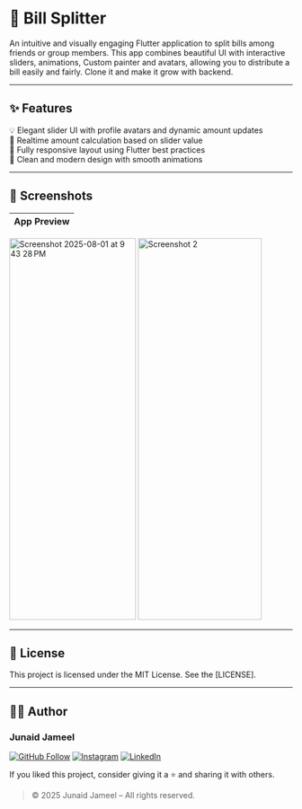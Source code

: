 # 💸 Bill Splitter

An intuitive and visually engaging Flutter application to split bills among friends or group members. This app combines beautiful UI with interactive sliders, animations, Custom painter and avatars, allowing you to distribute a bill easily and fairly.
Clone it and make it grow with backend.

---

## ✨ Features

💡 Elegant slider UI with profile avatars and dynamic amount updates  
🧮 Realtime amount calculation based on slider value  
📱 Fully responsive layout using Flutter best practices  
🎨 Clean and modern design with smooth animations

---

## 📸 Screenshots

| App Preview |
|-------------|
<img width="225" height="680" alt="Screenshot 2025-08-01 at 9 43 28 PM" src="https://github.com/user-attachments/assets/acd70a47-0cdf-4396-9441-632d5842c693" />

<img width="220" height="680" alt="Screenshot 2" src="https://github.com/user-attachments/assets/d541ae84-ea27-4f4c-9506-d037cd163ba4" />

---



## 📜 License

This project is licensed under the MIT License. See the [LICENSE].

---

## 🧑‍💻 Author

### Junaid Jameel

<p align="left">
  <a href="https://github.com/JunaidJameel"><img src="https://img.shields.io/badge/GitHub-Follow-blue?logo=github" alt="GitHub Follow"/></a>
  <a href="https://www.instagram.com/junaid_jamel/?igsh=YW44MGk4OHQ5M2Mx"><img src="https://img.shields.io/badge/Instagram-Follow-e4405f?logo=instagram" alt="Instagram"/></a>
  <a href="https://www.linkedin.com/in/junaid-jameel-6298bb26b/">
    <img src="https://img.shields.io/badge/LinkedIn-Connect-0077B5?logo=linkedin" alt="LinkedIn"/>
  </a>
</p>

If you liked this project, consider giving it a ⭐ and sharing it with others.

> © 2025 Junaid Jameel – All rights reserved.
